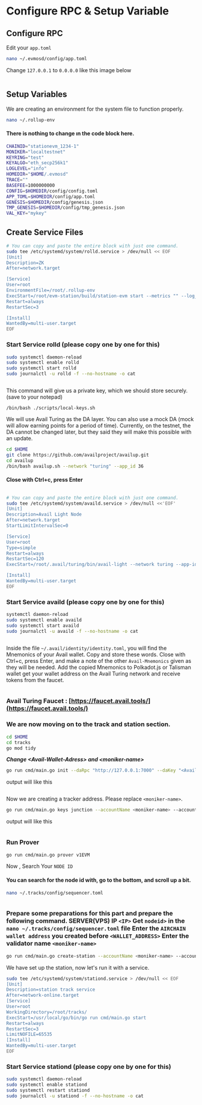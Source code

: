 # Configure RPC & Setup Variable

## Configure RPC



Edit your  `app.toml`

```bash
nano ~/.evmosd/config/app.toml
```

Change `127.0.0.1` to `0.0.0.0`  like this image below

<figure><img src="../../.gitbook/assets/image (2).png" alt=""><figcaption></figcaption></figure>

## Setup Variables

We are creating an environment for the system file to function properly.

```bash
nano ~/.rollup-env
```

#### There is nothing to change ın the code block here.

```bash
CHAINID="stationevm_1234-1"
MONIKER="localtestnet"
KEYRING="test"
KEYALGO="eth_secp256k1"
LOGLEVEL="info"
HOMEDIR="$HOME/.evmosd"
TRACE=""
BASEFEE=1000000000
CONFIG=$HOMEDIR/config/config.toml
APP_TOML=$HOMEDIR/config/app.toml
GENESIS=$HOMEDIR/config/genesis.json
TMP_GENESIS=$HOMEDIR/config/tmp_genesis.json
VAL_KEY="mykey"
```

## Create Service Files

```bash
# You can copy and paste the entire block with just one command.
sudo tee /etc/systemd/system/rolld.service > /dev/null << EOF
[Unit]
Description=ZK
After=network.target

[Service]
User=root
EnvironmentFile=/root/.rollup-env
ExecStart=/root/evm-station/build/station-evm start --metrics "" --log_level info --json-rpc.api eth,txpool,personal,net,debug,web3 --chain-id stationevm_9000-1
Restart=always
RestartSec=3

[Install]
WantedBy=multi-user.target
EOF
```

### Start Service rolld (please copy one by one for this)

```bash
sudo systemctl daemon-reload
sudo systemctl enable rolld
sudo systemctl start rolld
sudo journalctl -u rolld -f --no-hostname -o cat
```

<figure><img src="../../.gitbook/assets/image (1) (1).png" alt=""><figcaption></figcaption></figure>

This command will give us a private key, which we should store securely. (save to your notepad)

```
/bin/bash ./scripts/local-keys.sh
```

We will use Avail Turing as the DA layer. You can also use a mock DA (mock will allow earning points for a period of time). Currently, on the testnet, the DA cannot be changed later, but they said they will make this possible with an update.

```bash
cd $HOME
git clone https://github.com/availproject/availup.git
cd availup
/bin/bash availup.sh --network "turing" --app_id 36
```

#### Close with Ctrl+c, press Enter

<figure><img src="../../.gitbook/assets/image (2) (1).png" alt=""><figcaption></figcaption></figure>

```bash
# You can copy and paste the entire block with just one command.
sudo tee /etc/systemd/system/availd.service > /dev/null <<'EOF'
[Unit]
Description=Avail Light Node
After=network.target
StartLimitIntervalSec=0

[Service]
User=root
Type=simple
Restart=always
RestartSec=120
ExecStart=/root/.avail/turing/bin/avail-light --network turing --app-id 36 --identity /root/.avail/identity/identity.toml

[Install]
WantedBy=multi-user.target
EOF
```

### Start Service availd (please copy one by one for this)

```bash
systemctl daemon-reload 
sudo systemctl enable availd
sudo systemctl start availd
sudo journalctl -u availd -f --no-hostname -o cat
```

<figure><img src="../../.gitbook/assets/image (3).png" alt=""><figcaption></figcaption></figure>

Inside the file `~/.avail/identity/identity.toml`, you will find the Mnemonics of your Avail wallet. Copy and store these words. Close with Ctrl+c, press Enter, and make a note of the other `Avail-Mnemonics` given as they will be needed. Add the copied Mnemonics to Polkadot.js or Talisman wallet get your wallet address on the Avail Turing network and receive tokens from the faucet.

<figure><img src="../../.gitbook/assets/image (4).png" alt=""><figcaption></figcaption></figure>

### Avail Turing Faucet : [https://faucet.avail.tools/](https://faucet.avail.tools/)

### We are now moving on to the track and station section.

```bash
cd $HOME
cd tracks
go mod tidy
```

_**Change \<Avail-Wallet-Adress> and \<moniker-name>**_

```bash
go run cmd/main.go init --daRpc "http://127.0.0.1:7000" --daKey "<Avail-Wallet-Adress>" --daType "avail" --moniker "<moniker-name>" --stationRpc "http://127.0.0.1:8545" --stationAPI "http://127.0.0.1:8545" --stationType "evm"
```

output will like this

<figure><img src="../../.gitbook/assets/image (7).png" alt=""><figcaption></figcaption></figure>

Now we are creating a tracker address. Please replace `<moniker-name>`.

```bash
go run cmd/main.go keys junction --accountName <moniker-name> --accountPath $HOME/.tracks/junction-accounts/keys
```

output will like this

<figure><img src="../../.gitbook/assets/image (9).png" alt=""><figcaption></figcaption></figure>

### Run Prover

```bash
go run cmd/main.go prover v1EVM
```

Now , Search Your `NODE ID`

#### You can search for the node id with, go to the bottom, and scroll up a bit.

```bash
nano ~/.tracks/config/sequencer.toml
```

<figure><img src="../../.gitbook/assets/image (10).png" alt=""><figcaption></figcaption></figure>

### Prepare some preparations for this part and prepare the following command. SERVER(VPS) IP `<IP>` Get `nodeid>` in the `nano ~/.tracks/config/sequencer.toml` file Enter the `AIRCHAIN wallet address` you created before `<WALLET_ADDRESS>` Enter the validator name `<moniker-name>`

```bash
go run cmd/main.go create-station --accountName <moniker-name> --accountPath $HOME/.tracks/junction-accounts/keys --jsonRPC "https://airchains-testnet-rpc.cosmonautstakes.com/" --info "EVM Track" --tracks <WALLET_ADDRESS> --bootstrapNode "/ip4/<IP>/tcp/2300/p2p/<node_id>"
```

We have set up the station, now let's run it with a service.

```bash
sudo tee /etc/systemd/system/stationd.service > /dev/null << EOF
[Unit]
Description=station track service
After=network-online.target
[Service]
User=root
WorkingDirectory=/root/tracks/
ExecStart=/usr/local/go/bin/go run cmd/main.go start
Restart=always
RestartSec=3
LimitNOFILE=65535
[Install]
WantedBy=multi-user.target
EOF
```

### Start Service stationd (please copy one by one for this)

```bash
sudo systemctl daemon-reload
sudo systemctl enable stationd
sudo systemctl restart stationd
sudo journalctl -u stationd -f --no-hostname -o cat
```

